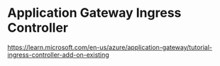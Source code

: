 # Application Gateway Ingress Controller

https://learn.microsoft.com/en-us/azure/application-gateway/tutorial-ingress-controller-add-on-existing


